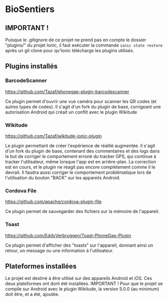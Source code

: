 # BioSentiers

## IMPORTANT !

Puisque le .gitignore de ce projet ne prend pas en compte le dossier "plugins/" du projet Ionic, il faut exécuter la commande `ionic state restore` après un git clone pour qu'Ionic télécharge les plugins utilisés.

## Plugins installés

### BarcodeScanner

https://github.com/Tazaf/phonegap-plugin-barcodescanner

Ce plugin permet d'ouvrir une vue caméra pour scanner les QR codes (et autres types de codes).
Il s'agit d'un fork du plugin de base, corrigeant une autorisation Android qui créait un conflit avec le plugin Wikitude
 
### Wikitude

https://github.com/Tazaf/wikitude-ionic-plugin

Le plugin permettant de créer l'expérience de réalité augmentée.
Il s'agit d'un fork du plugin de base, contenant des commentaires et des logs dans le but de corriger le comportement erroné du tracker GPS, qui continue à tracker l'utilisateur, même lorsque l'app est en arrière-plan.
La correction est en cours, et le plugin ne réagit pas encore complètement comme il le devrait.
Il faudra aussi corriger le comportement problématique lors de l'utilisation du bouton "BACK" sur les appareils Android.

### Cordova File

https://github.com/apache/cordova-plugin-file

Ce plugin permet de sauvegarder des fichiers sur la mémoire de l'appareil.

### Toast

https://github.com/EddyVerbruggen/Toast-PhoneGap-Plugin

Ce plugin permet d'afficher des "toasts" sur l'appareil, donnant ainsi un retour, un message ou une information à l'utilisateur.

## Plateformes installées 

Le projet est destiné à être utilisé sur des appareils Android et iOS. Ces deux plateformes ont dont été installées.
IMPORTANT ! Pour que le projet se compile sur Android avec le plugin Wikitude, la version 5.0.0 (au minimum) doit être, et a été, ajoutée.